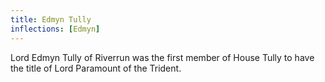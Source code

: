 ```yaml
---
title: Edmyn Tully
inflections: [Edmyn]
---
```


Lord Edmyn Tully of Riverrun was the first member of House Tully to have the title of Lord Paramount of the Trident.


